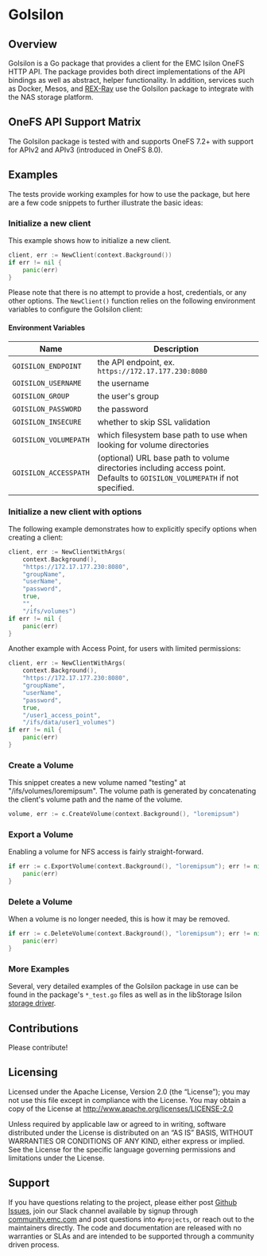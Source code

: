 # GoIsilon

## Overview
GoIsilon is a Go package that provides a client for the EMC Isilon OneFS HTTP
API. The package provides both direct implementations of the API bindings as
well as abstract, helper functionality. In addition, services such as Docker,
Mesos, and [REX-Ray](http://rexray.readthedocs.io/) use the GoIsilon package
to integrate with the NAS storage platform.

## OneFS API Support Matrix
The GoIsilon package is tested with and supports OneFS 7.2+ with support for
APIv2 and APIv3 (introduced in OneFS 8.0).

## Examples
The tests provide working examples for how to use the package, but here are
a few code snippets to further illustrate the basic ideas:

### Initialize a new client
This example shows how to initialize a new client.

```go
client, err := NewClient(context.Background())
if err != nil {
	panic(err)
}
```

Please note that there is  no attempt to provide a host, credentials, or any
other options. The `NewClient()` function relies on the following environment
variables to configure the GoIsilon client:

#### Environment Variables
Name | Description
---- | -----------
`GOISILON_ENDPOINT`   | the API endpoint, ex. `https://172.17.177.230:8080`
`GOISILON_USERNAME`   | the username
`GOISILON_GROUP`      | the user's group
`GOISILON_PASSWORD`   | the password
`GOISILON_INSECURE`   | whether to skip SSL validation
`GOISILON_VOLUMEPATH` | which filesystem base path to use when looking for volume directories
`GOISILON_ACCESSPATH` | (optional) URL base path to volume directories including access point. Defaults to `GOISILON_VOLUMEPATH` if not specified.

### Initialize a new client with options
The following example demonstrates how to explicitly specify options when
creating a client:

```go
client, err := NewClientWithArgs(
	context.Background(),
	"https://172.17.177.230:8080",
	"groupName",
	"userName",
	"password",
	true,
	"",
	"/ifs/volumes")
if err != nil {
	panic(err)
}
```

Another example with Access Point, for users with limited permissions:

```go
client, err := NewClientWithArgs(
	context.Background(),
	"https://172.17.177.230:8080",
	"groupName",
	"userName",
	"password",
	true,
	"/user1_access_point",
	"/ifs/data/user1_volumes")
if err != nil {
	panic(err)
}
```

### Create a Volume
This snippet creates a new volume named "testing" at "/ifs/volumes/loremipsum".
The volume path is generated by concatenating the client's volume path and the
name of the volume.

```go
volume, err := c.CreateVolume(context.Background(), "loremipsum")
```

### Export a Volume
Enabling a volume for NFS access is fairly straight-forward.

```go
if err := c.ExportVolume(context.Background(), "loremipsum"); err != nil {
	panic(err)
}
```


### Delete a Volume
When a volume is no longer needed, this is how it may be removed.

```go
if err := c.DeleteVolume(context.Background(), "loremipsum"); err != nil {
	panic(err)
}
```

### More Examples
Several, very detailed examples of the GoIsilon package in use can be found in
the package's `*_test.go` files as well as in the libStorage Isilon
[storage driver](https://github.com/thecodeteam/rexray/blob/master/libstorage/drivers/storage/isilon/storage/isilon_storage.go).

## Contributions
Please contribute!

Licensing
---------
Licensed under the Apache License, Version 2.0 (the “License”); you may not use
this file except in compliance with the License. You may obtain a copy of the
License at <http://www.apache.org/licenses/LICENSE-2.0>

Unless required by applicable law or agreed to in writing, software distributed
under the License is distributed on an “AS IS” BASIS, WITHOUT WARRANTIES OR
CONDITIONS OF ANY KIND, either express or implied. See the License for the
specific language governing permissions and limitations under the License.

Support
-------
If you have questions relating to the project, please either post
[Github Issues](https://github.com/codedellemc/mesos-module-dvdi/issues), join our
Slack channel available by signup through
[community.emc.com](https://community.emccode.com) and post questions into
`#projects`, or reach out to the maintainers directly.  The code and
documentation are released with no warranties or SLAs and are intended to be
supported through a community driven process.
